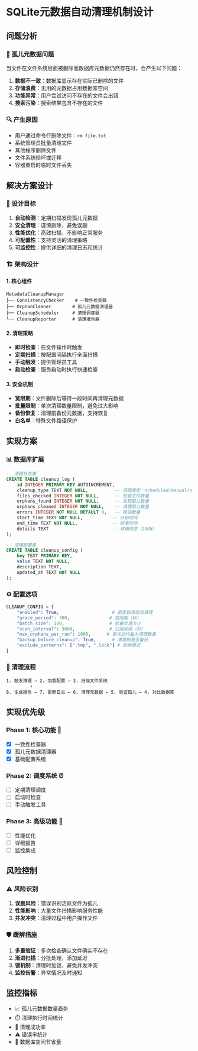 # SQLite元数据自动清理机制设计

## 问题分析

### 🚨 孤儿元数据问题
当文件在文件系统层面被删除而数据库元数据仍然存在时，会产生以下问题：

1. **数据不一致**：数据库显示存在实际已删除的文件
2. **存储浪费**：无用的元数据占用数据库空间
3. **功能异常**：用户尝试访问不存在的文件会出错
4. **搜索污染**：搜索结果包含不存在的文件

### 🔍 产生原因
- 用户通过命令行删除文件：`rm file.txt`
- 系统管理员批量清理文件
- 其他程序删除文件
- 文件系统损坏或迁移
- 容器重启时临时文件丢失

## 解决方案设计

### 🎯 设计目标
1. **自动检测**：定期扫描发现孤儿元数据
2. **安全清理**：谨慎删除，避免误删
3. **性能优化**：高效扫描，不影响正常服务
4. **可配置性**：支持灵活的清理策略
5. **可监控性**：提供详细的清理日志和统计

### 🏗️ 架构设计

#### 1. 核心组件
```
MetadataCleanupManager
├── ConsistencyChecker    # 一致性检查器
├── OrphanCleaner        # 孤儿元数据清理器
├── CleanupScheduler     # 清理调度器
└── CleanupReporter      # 清理报告器
```

#### 2. 清理策略
- **即时检查**：在文件操作时触发
- **定期扫描**：按配置间隔执行全面扫描
- **手动触发**：提供管理员工具
- **启动检查**：服务启动时执行快速检查

#### 3. 安全机制
- **宽限期**：文件删除后等待一段时间再清理元数据
- **批量限制**：单次清理数量限制，避免过大影响
- **备份恢复**：清理前备份元数据，支持恢复
- **白名单**：特殊文件路径保护

## 实现方案

### 📊 数据库扩展
```sql
-- 清理日志表
CREATE TABLE cleanup_log (
    id INTEGER PRIMARY KEY AUTOINCREMENT,
    cleanup_type TEXT NOT NULL,          -- 清理类型：scheduled/manual/startup
    files_checked INTEGER NOT NULL,      -- 检查文件数量
    orphans_found INTEGER NOT NULL,      -- 发现孤儿数量
    orphans_cleaned INTEGER NOT NULL,    -- 清理孤儿数量
    errors INTEGER NOT NULL DEFAULT 0,   -- 错误数量
    start_time TEXT NOT NULL,           -- 开始时间
    end_time TEXT NOT NULL,             -- 结束时间
    details TEXT                        -- 详细信息（JSON）
);

-- 清理配置表
CREATE TABLE cleanup_config (
    key TEXT PRIMARY KEY,
    value TEXT NOT NULL,
    description TEXT,
    updated_at TEXT NOT NULL
);
```

### ⚙️ 配置选项
```python
CLEANUP_CONFIG = {
    "enabled": True,                    # 是否启用自动清理
    "grace_period": 300,               # 宽限期（秒）
    "batch_size": 100,                 # 批量处理大小
    "scan_interval": 3600,             # 扫描间隔（秒）
    "max_orphans_per_run": 1000,      # 单次运行最大清理数量
    "backup_before_cleanup": True,      # 清理前是否备份
    "exclude_patterns": [".tmp", ".lock"] # 排除模式
}
```

### 🔄 清理流程
```
1. 触发清理 → 2. 加载配置 → 3. 扫描文件系统
         ↓
8. 生成报告 ← 7. 更新日志 ← 6. 清理元数据 ← 5. 验证孤儿 ← 4. 对比数据库
```

## 实现优先级

### Phase 1: 核心功能 🚀
- [x] 一致性检查器
- [x] 孤儿元数据清理器  
- [x] 基础配置系统

### Phase 2: 调度系统 ⏰
- [ ] 定期清理调度
- [ ] 启动时检查
- [ ] 手动触发工具

### Phase 3: 高级功能 🔧
- [ ] 性能优化
- [ ] 详细报告
- [ ] 监控集成

## 风险控制

### ⚠️ 风险识别
1. **误删风险**：错误识别活跃文件为孤儿
2. **性能影响**：大量文件扫描影响服务性能
3. **并发冲突**：清理过程中用户操作文件

### 🛡️ 缓解措施
1. **多重验证**：多次检查确认文件确实不存在
2. **渐进扫描**：分批处理，添加延迟
3. **锁机制**：清理时加锁，避免并发冲突
4. **监控告警**：异常情况及时通知

## 监控指标

- 📈 孤儿元数据数量趋势
- ⏱️ 清理执行时间统计
- 🎯 清理成功率
- ⚠️ 错误率统计
- 💾 数据库空间节省量